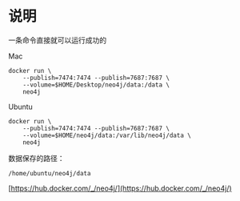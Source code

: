 # 说明 

一条命令直接就可以运行成功的

Mac

```
docker run \
    --publish=7474:7474 --publish=7687:7687 \
    --volume=$HOME/Desktop/neo4j/data:/data \
    neo4j
```

Ubuntu

```
docker run \
    --publish=7474:7474 --publish=7687:7687 \
    --volume=$HOME/neo4j/data:/var/lib/neo4j/data \
    neo4j
```

数据保存的路径：
```
/home/ubuntu/neo4j/data
```

[https://hub.docker.com/_/neo4j/](https://hub.docker.com/_/neo4j/)

